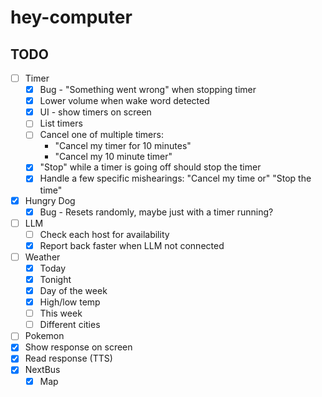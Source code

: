 # hey-computer

## TODO

- [ ] Timer
  - [x] Bug - "Something went wrong" when stopping timer
  - [x] Lower volume when wake word detected
  - [x] UI - show timers on screen
  - [ ] List timers
  - [ ] Cancel one of multiple timers:
    - "Cancel my timer for 10 minutes"
    - "Cancel my 10 minute timer"
  - [x] "Stop" while a timer is going off should stop the timer
  - [x] Handle a few specific mishearings: "Cancel my time or" "Stop the time"
- [x] Hungry Dog
  - [x] Bug - Resets randomly, maybe just with a timer running?
- [ ] LLM
  - [ ] Check each host for availability
  - [x] Report back faster when LLM not connected
- [ ] Weather
  - [x] Today
  - [x] Tonight
  - [x] Day of the week
  - [x] High/low temp
  - [ ] This week
  - [ ] Different cities
- [ ] Pokemon
- [x] Show response on screen
- [x] Read response (TTS)
- [x] NextBus
  - [x] Map
